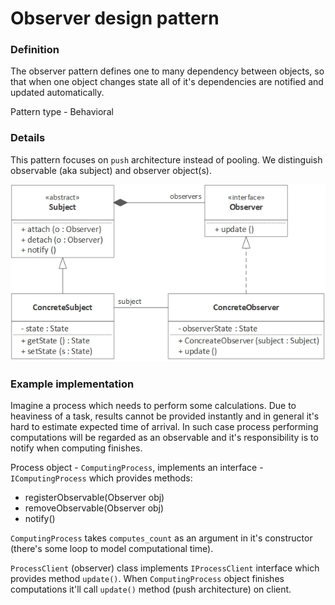 Observer design pattern
=======================

### Definition

The observer pattern defines one to many dependency between objects, so that
when one object changes state all of it's dependencies are notified and updated
automatically. 

Pattern type - Behavioral

### Details

This pattern focuses on `push` architecture instead of pooling. We distinguish observable
(aka subject) and observer object(s).

![](observer_uml.png)

### Example implementation

Imagine a process which needs to perform some calculations. Due to heaviness of a task,
results cannot be provided instantly and in general it's hard to estimate expected time
of arrival. In such case process performing computations will be regarded
as an observable and it's responsibility is to notify when computing finishes.

Process object - `ComputingProcess`, implements an interface - `IComputingProcess` which provides methods:
* registerObservable(Observer obj)
* removeObservable(Observer obj)
* notify()

`ComputingProcess` takes `computes_count` as an argument in it's constructor
(there's some loop to model computational time).

`ProcessClient` (observer) class implements `IProcessClient` interface which provides method
`update()`. When `ComputingProcess` object finishes computations it'll call `update()`
method (push architecture) on client.
